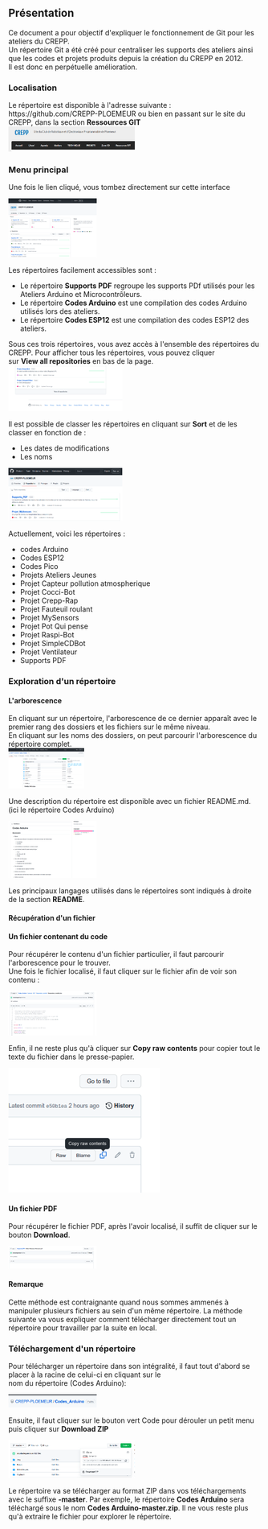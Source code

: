 ## Présentation

Ce document a pour objectif d'expliquer le fonctionnement de Git pour les ateliers du CREPP.<br>
Un répertoire Git a été créé pour centraliser les supports des ateliers ainsi que les codes et projets produits depuis la création du CREPP en 2012.<br>
Il est donc en perpétuelle amélioration.<br>
<h3>Localisation</h3>
Le répertoire est disponible à l'adresse suivante : <a class="alert-link">https://github.com/CREPP-PLOEMEUR</a> ou bien en passant sur
 le site du CREPP, dans la section <b>Ressources GIT</b>
 
<img src='localisation.png' style='max-width:50%;'>

<h3>Menu principal</h3>

Une fois le lien cliqué, vous tombez directement sur cette interface <br>

<img src='git_home.png' style='max-width:35%;'>


Les répertoires facilement accessibles sont :<br>
<ul>
    <li> Le répertoire <b>Supports PDF</b> regroupe les supports PDf utilisés pour les Ateliers Arduino et Microcontrôleurs.</li>
    <li> Le répertoire <b>Codes Arduino</b> est une compilation des codes Arduino utilisés lors des ateliers.</li>
    <li> Le répertoire <b>Codes ESP12</b> est une compilation des codes ESP12 des ateliers.</li>
</ul>
Sous ces trois répertoires, vous avez accès à l'ensemble des répertoires du CREPP. Pour afficher tous les répertoires, vous pouvez cliquer <br>
sur <b>View all repositories</b> en bas de la page.

<img src='view.png' style='max-width:45%;'>

Il est possible de classer les répertoires en cliquant sur <b>Sort</b> et de les classer en fonction de :
<ul>
    <li> Les dates de modifications<br></li>
    <li> Les noms<br></li>
</ul>

<img src='sort.png' style='max-width:45%;'>

Actuellement, voici les répertoires : <br>
<ul>
<li> codes Arduino<br></li>
<li> Codes ESP12<br></li>
<li> Codes Pico<br></li>
<li> Projets Ateliers Jeunes<br></li>
<li> Projet Capteur pollution atmospherique<br></li>
<li> Projet Cocci-Bot<br></li>
<li> Projet Crepp-Rap<br></li>
<li> Projet Fauteuil roulant<br></li>
<li> Projet MySensors<br></li>
<li> Projet Pot Qui pense<br></li>
<li> Projet Raspi-Bot<br></li>
<li> Projet SimpleCDBot<br></li>
<li> Projet Ventilateur<br></li>
<li> Supports PDF <br></li>
</ul>
<h3>Exploration d'un répertoire</h3>
<h4>L'arborescence</h4>
En cliquant sur un répertoire, l'arborescence de ce dernier apparaît avec le premier rang des dossiers et les fichiers sur le même niveau.<br>
En cliquant sur les noms des dossiers, on peut parcourir l'arborescence du répertoire complet.<br>

<img src='main.png' style='max-width:30%;'>


Une description du répertoire est disponible avec un fichier README.md. (ici le répertoire Codes Arduino)<br>

<img src='readme.png' style='max-width:35%;'>

Les principaux langages utilisés dans le répertoires sont indiqués à droite de la section <b>README</b>.

<h4>Récupération d'un fichier</h4>
<h4>Un fichier contenant du code</h4>

Pour récupérer le contenu  d'un fichier particulier, il faut parcourir l'arborescence pour le trouver.<br>
Une fois le fichier localisé, il faut cliquer sur le fichier afin de voir son contenu : <br>

<img src='content.png' style='max-width:35%;'>

Enfin, il ne reste plus qu'à cliquer sur <b>Copy raw contents</b>
pour copier tout le texte du fichier dans le presse-papier.<br>

<img src='raw.png' style='max-width:60%;'>

<h4>Un fichier PDF</h4>

Pour récupérer le fichier PDF, après l'avoir localisé, il suffit de cliquer sur le bouton <b>Download</b>.

<img src='download_pdf.png' style='max-width:35%;'>

<div class='alert alert-warning' ><h4>Remarque</h4>Cette méthode est contraignante quand nous sommes ammenés à manipuler plusieurs fichiers au sein d'un même répertoire. La méthode suivante va vous expliquer comment télécharger directement tout un répertoire pour travailler par la suite en local.</div>
<h3>Téléchargement d'un répertoire</h3>

Pour télécharger un répertoire dans son intégralité, il faut tout d'abord se placer à la racine de celui-ci en cliquant sur le <br>
nom du répertoire (Codes Arduino):<br>

<img src='name.png' style='max-width:35%;'>

Ensuite, il faut cliquer sur le bouton vert <span class='badge badge-light'>Code</span> pour dérouler un petit menu puis cliquer sur <b>Download ZIP</b>

<img src='zip.png' style='max-width:50%;'>

Le répertoire va se télécharger au format ZIP dans vos téléchargements avec le suffixe <b>-master</b>. 
Par exemple, le répertoire <b>Codes Arduino</b> sera téléchargé sous le nom <b>Codes Arduino-master.zip</b>.
Il ne vous reste plus qu'à extraire le fichier pour explorer le répertoire.<br>

